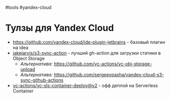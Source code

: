 #tools #yandex-cloud 

# Тулзы для Yandex Cloud

- https://github.com/yandex-cloud/ide-plugin-jetbrains - базовый плагин на idea 
- [jakejarvis/s3-sync-action](https://github.com/jakejarvis/s3-sync-action)  - лучший gh-action для загрузки статики в Object Storage
	- *Альтернатива:* https://github.com/yc-actions/yc-obj-storage-upload
	- *Альтернатива:* https://github.com/sergeevpasha/yandex-cloud-s3-sync-github-actions
- [yc-actions/yc-sls-container-deploy@v2](https://github.com/yc-actions/yc-sls-container-deploy) - офф деплой на Serverless Container